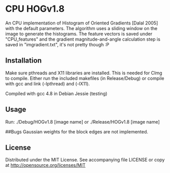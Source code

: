 # CPU HOGv1.8

An CPU implementation of Histogram of Oriented Gradients [Dalal 2005] with the default parameters. The algorithm uses a sliding window on the image to generate the histograms. The feature vectors is saved under "CPU_features" and the gradient magnitude-and-angle calculation step is saved in "imgradient.txt", it's not pretty though :P

## Installation

Make sure pthreads and X11 libraries are installed. This is needed for CImg to compile.
Either run the included makefiles (in Release/Debug) or compile with gcc and link (-lpthread) and (-lX11).

Compiled with gcc 4.8 in Debian Jessie (testing)

## Usage
Run:
./Debug/HOGv1.8 [image name]
or
./Release/HOGv1.8 [image name]

##Bugs
Gaussian weights for the block edges are not implemented.

## License

Distributed under the MIT License.
See accompanying file LICENSE or copy at
http://opensource.org/licenses/MIT
